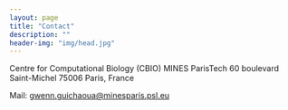 ```yaml
---
layout: page
title: "Contact"
description: ""
header-img: "img/head.jpg"
---
```


Centre for Computational Biology (CBIO)
MINES ParisTech
60 boulevard Saint-Michel
75006 Paris, France

Mail: gwenn.guichaoua@minesparis.psl.eu
